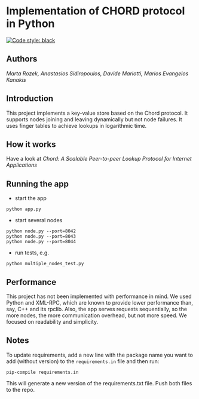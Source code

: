
# Implementation of CHORD protocol in Python

[![Code style: black](https://img.shields.io/badge/code%20style-black-000000.svg)](https://github.com/ambv/black)
## Authors
_Marta Rozek, Anastasios Sidiropoulos, Davide Mariotti, Marios Evangelos Kanakis_
## Introduction
This project implements a key-value store based on the Chord protocol.
It supports nodes joining and leaving dynamically but not node failures.
It uses finger tables to achieve lookups in logarithmic time.
## How it works
Have a look at _Chord: A Scalable Peer-to-peer Lookup Protocol for Internet Applications_
## Running the app
* start the app
```
python app.py
```
* start several nodes
```
python node.py --port=8042
python node.py --port=8043
python node.py --port=8044
```
* run tests, e.g.
```
python multiple_nodes_test.py
```
## Performance
This project has not been implemented with performance in mind. We used Python and XML-RPC, which are known to provide lower performance than, say, C++ and its rpclib. Also, the app serves requests sequentially, so the more nodes, the more communication overhead, but not more speed. We focused on readability and simplicity.

## Notes
To update requirements, add a new line with the package name you want to add (without version) to the `requirements.in` file and then run:
```
pip-compile requirements.in
```
This will generate a new version of the requirements.txt file. Push both files to the repo.
